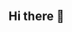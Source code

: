 ## Hi there 👋

<!--
**x1x1x5/x1x1x5** is a ✨ _special_ ✨ repository because its `README.md` (this file) appears on your GitHub profile.

Here are some ideas to get you started:

 🔭 I’m currently working on an arduino virtual assitant
 🌱 I’m currently learning c
 👯 I’m looking to collaborate on ml projects (if I have time)
 🤔 I’m looking for help with a tensorflow voice recognition project
 💬 Ask me about my cpu that I designed and I might show you
 📫 How to reach me: activatehim3@gmail.com
 😄 Pronouns: he/him
 ⚡ Fun fact: I can talk to cats

